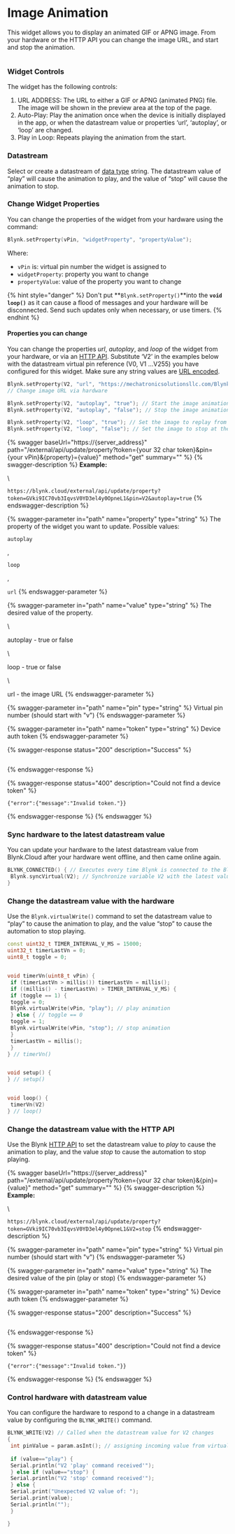 # Image Animation

This widget allows you to display an animated GIF or APNG image. From your hardware or the HTTP API you can change the image URL, and start and stop the animation.&#x20;

<figure><img src="../../.gitbook/assets/Animation docs.gif" alt=""><figcaption></figcaption></figure>

### Widget Controls

The widget has the following controls:

1. URL ADDRESS: The URL to either a GIF or APNG (animated PNG) file. The image will be shown in the preview area at the top of the page.&#x20;
2. Auto-Play: Play the animation once when the device is initially displayed in the app, or when the datastream value or properties ‘url’, ‘autoplay’, or ‘loop’ are changed.
3. Play in Loop: Repeats playing the animation from the start.&#x20;

### Datastream

Select or create a datastream of [data type](../../blynk.console/templates/datastreams/datastreams-common-settings/data-type.md) string. The datastream value of “play” will cause the animation to play, and the value of “stop” will cause the animation to stop.

### Change Widget Properties

You can change the properties of the widget from your hardware using the command:&#x20;

```cpp
Blynk.setProperty(vPin, "widgetProperty", "propertyValue"); 
```

Where:&#x20;

* `vPin` is: virtual pin number the widget is assigned to
* `widgetProperty`: property you want to change
* `propertyValue`: value of the property you want to change

{% hint style="danger" %}
Don't put **`Blynk.setProperty()`**into the **`void loop()`** as it can cause a flood of messages and your hardware will be disconnected. Send such updates only when necessary, or use timers.
{% endhint %}

#### Properties you can change

You can change the properties _url_, _autoplay_, and _loop_ of the widget from your hardware, or via an [HTTP API](../../blynk.cloud/update-property.md). Substitute ‘V2’ in the examples below with the datastream virtual pin reference (V0, V1 ...V255) you have configured for this widget. Make sure any string values are [URL encoded](https://en.wikipedia.org/wiki/URL\_encoding).&#x20;

```cpp
Blynk.setProperty(V2, "url", "https://mechatronicsolutionsllc.com/Blynk%20animated%20image%20beat%20(1).gif"); 
// Change image URL via hardware
```

```cpp
Blynk.setProperty(V2, "autoplay", "true"); // Start the image animation
Blynk.setProperty(V2, "autoplay", "false"); // Stop the image animation
```

```cpp
Blynk.setProperty(V2, "loop", "true"); // Set the image to replay from the beginning
Blynk.setProperty(V2, "loop", "false"); // Set the image to stop at the end of the animation

```

{% swagger baseUrl="https://{server_address}" path="/external/api/update/property?token={your 32 char token}&pin={your vPin}&{property}={value}" method="get" summary="" %}
{% swagger-description %}
**Example:**

\




`https://blynk.cloud/external/api/update/property?token=GVki9IC70vb3IqvsV0YD3el4y0OpneL1&pin=V2&autoplay=true`
{% endswagger-description %}

{% swagger-parameter in="path" name="property" type="string" %}
The property of the widget you want to update. Possible values: 

`autoplay`

, 

`loop`

, 

`url`
{% endswagger-parameter %}

{% swagger-parameter in="path" name="value" type="string" %}
The desired value of the property.

\


autoplay - true or false

\


loop - true or false

\


url - the image URL
{% endswagger-parameter %}

{% swagger-parameter in="path" name="pin" type="string" %}
Virtual pin number (should start with "v")
{% endswagger-parameter %}

{% swagger-parameter in="path" name="token" type="string" %}
Device auth token
{% endswagger-parameter %}

{% swagger-response status="200" description="Success" %}
```
```
{% endswagger-response %}

{% swagger-response status="400" description="Could not find a device token" %}
```
{"error":{"message":"Invalid token."}}
```
{% endswagger-response %}
{% endswagger %}



### Sync hardware to the latest datastream value

You can update your hardware to the latest datastream value from Blynk.Cloud after your hardware went offline, and then came online again.

```cpp
BLYNK_CONNECTED() { // Executes every time Blynk is connected to the Blynk.Cloud 
 Blynk.syncVirtual(V2); // Synchronize variable V2 with the latest value stored in Blynk.Cloud
}
```

### Change the datastream value with the hardware

Use the `Blynk.virtualWrite()` command to set the datastream value to “play” to cause the animation to play, and the value “stop” to cause the automation to stop playing.&#x20;

```cpp
const uint32_t TIMER_INTERVAL_V_MS = 15000;
uint32_t timerLastVn = 0;
uint8_t toggle = 0;


void timerVn(uint8_t vPin) {
 if (timerLastVn > millis()) timerLastVn = millis();
 if ((millis() - timerLastVn) > TIMER_INTERVAL_V_MS) { 
 if (toggle == 1) {
 toggle = 0;
 Blynk.virtualWrite(vPin, "play"); // play animation
 } else { // toggle == 0
 toggle = 1;
 Blynk.virtualWrite(vPin, "stop"); // stop animation
 }
 timerLastVn = millis(); 
 } 
} // timerVn()


void setup() {
} // setup()


void loop() {
 timerVn(V2)
} // loop()

```

### Change the datastream value with the HTTP API

Use the Blynk [HTTP API](../../blynk.cloud/https-api-overview.md) to set the datastream value to _play_ to cause the animation to play, and the value _stop_ to cause the automation to stop playing.&#x20;

{% swagger baseUrl="https://{server_address}" path="/external/api/update/property?token={your 32 char token}&{pin}={value}" method="get" summary="" %}
{% swagger-description %}
**Example:**

\




`https://blynk.cloud/external/api/update/property?token=GVki9IC70vb3IqvsV0YD3el4y0OpneL1&V2=stop`
{% endswagger-description %}

{% swagger-parameter in="path" name="pin" type="string" %}
Virtual pin number (should start with "v")
{% endswagger-parameter %}

{% swagger-parameter in="path" name="value" type="string" %}
The desired value of the pin (play or stop)
{% endswagger-parameter %}

{% swagger-parameter in="path" name="token" type="string" %}
Device auth token
{% endswagger-parameter %}

{% swagger-response status="200" description="Success" %}
```
```
{% endswagger-response %}

{% swagger-response status="400" description="Could not find a device token" %}
```
{"error":{"message":"Invalid token."}}
```
{% endswagger-response %}
{% endswagger %}



### Control hardware with datastream value

You can configure the hardware to respond to a change in a datastream value by configuring the `BLYNK_WRITE()` command.&#x20;

```cpp
BLYNK_WRITE(V2) // Called when the datastream value for V2 changes
{
 int pinValue = param.asInt(); // assigning incoming value from virtual pin V2 to a variable
 
 if (value=="play") {
 Serial.println("V2 'play' command received'");
 } else if (value=="stop") {
 Serial.println("V2 'stop' command received'");
 } else {
 Serial.print("Unexpected V2 value of: ");
 Serial.print(value);
 Serial.println("");
 }

}
```
